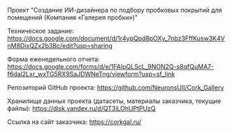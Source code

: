 Проект "Создание ИИ-дизайнера по подбору пробковых покрытий для помещений (Компания «Галерея пробки»)"

Техническое задание:
https://docs.google.com/document/d/1r4ypQpd8pOXy_7nbz3FffKusw3K4VnM8DixQZx2b3Bc/edit?usp=sharing

Форма еженедельного отчета:
https://docs.google.com/forms/d/e/1FAIpQLScL_9NON2Q-s8qfQuMA7-f6daI2Lxr_wxTG5RX9SaJDWNeTng/viewform?usp=sf_link

Репозиторий GitHub проекта:
https://github.com/NeuronsUII/Cork_Gallery

Хранилище данных проекта (датасеты, материалы заказчика, текущие файлы):
https://disk.yandex.ru/d/QT3iLOhUPtPUzQ

Ссылка на сайт заказчика:
https://corkgal.ru/
